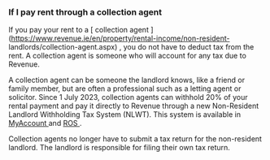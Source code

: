 ###  **If I pay rent through a collection agent**

If you pay your rent to a [ collection agent
](https://www.revenue.ie/en/property/rental-income/non-resident-
landlords/collection-agent.aspx) , you do not have to deduct tax from the
rent. A collection agent is someone who will account for any tax due to
Revenue.

A collection agent can be someone the landlord knows, like a friend or family
member, but are often a professional such as a letting agent or solicitor.
Since 1 July 2023, collection agents can withhold 20% of your rental payment
and pay it directly to Revenue through a new Non-Resident Landlord Withholding
Tax System (NLWT). This system is available in [ MyAccount
](https://www.ros.ie/myaccount-web/sign_in.html?execution=e2s1&lang=en) and [
ROS ](https://www.ros.ie/) .

Collection agents no longer have to submit a tax return for the non-resident
landlord. The landlord is responsible for filing their own tax return.
